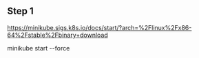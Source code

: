 ## Step 1

https://minikube.sigs.k8s.io/docs/start/?arch=%2Flinux%2Fx86-64%2Fstable%2Fbinary+download

minikube start --force
